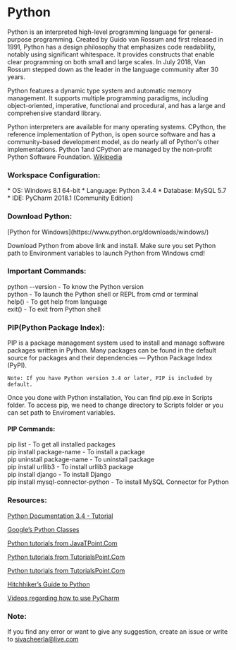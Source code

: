 # Python
Python is an interpreted high-level programming language for general-purpose programming. Created by Guido van Rossum and first released in 1991, Python has a design philosophy that emphasizes code readability, notably using significant whitespace. It provides constructs that enable clear programming on both small and large scales. In July 2018, Van Rossum stepped down as the leader in the language community after 30 years.

Python features a dynamic type system and automatic memory management. It supports multiple programming paradigms, including object-oriented, imperative, functional and procedural, and has a large and comprehensive standard library.

Python interpreters are available for many operating systems. CPython, the reference implementation of Python, is open source software and has a community-based development model, as do nearly all of Python's other implementations. Python 1and CPython are managed by the non-profit Python Software Foundation. [Wikipedia](https://en.wikipedia.org/wiki/Python_(programming_language))

<h3>Workspace Configuration:</h3>
* OS: Windows 8.1 64-bit
* Language: Python 3.4.4
* Database: MySQL 5.7
* IDE: PyCharm 2018.1 (Community Edition)

<h3>Download Python:</h3>
[Python for Windows](https://www.python.org/downloads/windows/)

Download Python from above link and install. Make sure you set Python path to Environment variables to launch Python from Windows cmd!

<h3>Important Commands:</h3>
python --version - To know the Python version<br />
python  - To launch the Python shell or REPL from cmd or terminal<br />
help() - To get help from language<br />
exit() - To exit from Python shell

<h3>PIP(Python Package Index):</h3>
PIP is a package management system used to install and manage software packages written in Python. Many packages can be found in the default source for packages and their dependencies — Python Package Index (PyPI).

```
Note: If you have Python version 3.4 or later, PIP is included by default.
```

Once you done with Python installation, You can find pip.exe in Scripts folder. To access pip, we need to change directory to Scripts folder or you can set path to Enviroment variables.

#### PIP Commands:
pip list - To get all installed packages<br />
pip install package-name - To install a package<br />
pip uninstall package-name - To uninstall package<br />
pip install urllib3 - To install urllib3 package<br />
pip install django - To install Django<br />
pip install mysql-connector-python - To install MySQL Connector for Python

<h3>Resources:</h3>

[Python Documentation 3.4 - Tutorial](https://docs.python.org/3.4/)

[Google’s Python Classes](https://developers.google.com/edu/python/)

[Python tutorials from JavaTPoint.Com](https://www.javatpoint.com/python-tutorial)

[Python tutorials from TutorialsPoint.Com](https://www.tutorialspoint.com/python/)

[Python tutorials from TutorialsPoint.Com](https://www.w3schools.com/python/)

[Hitchhiker’s Guide to Python](http://docs.python-guide.org/en/latest/)

[Videos regarding how to use PyCharm](https://www.jetbrains.com/pycharm/documentation/pycharm-videos.html)

### Note:
If you find any error or want to give any suggestion, create an issue or write to sivacheerla@live.com